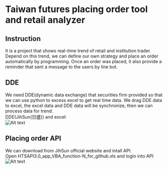 # Taiwan futures placing order tool and retail analyzer
## Instruction
It is a project that shows real-time trend of retail and institution trader.
Depend on this trend, we can define our own strategy and place an order automatically by programming.
Once an order was placed, it also provide a reminder that sent a message to the users by line bot.   

## DDE
We need DDE(dynamic data exchange) that securities firm provided so that we can use python to excess excel to get real time data. We drag DDE data to excel, the excel data and DDE data will be synchronize, then we can process data for trend.   
DDE(JihSun(日盛)) and excel:    
![Alt text](https://github.com/heyheychen/Taiwan_futures_placing_order_tool_and_retail_analyzer/blob/master/pic/DDE%20and%20DDE%20excel.jpg?raw=true)   

## Placing order API
We can download from JihSun official website and intall API.    
Open HTSAPI3.0_app_VBA_function-N_for_github.xls and login into API
![Alt text](https://github.com/heyheychen/Taiwan_futures_placing_order_tool_and_retail_analyzer/blob/master/pic/API%20login.jpg?raw=true)   
